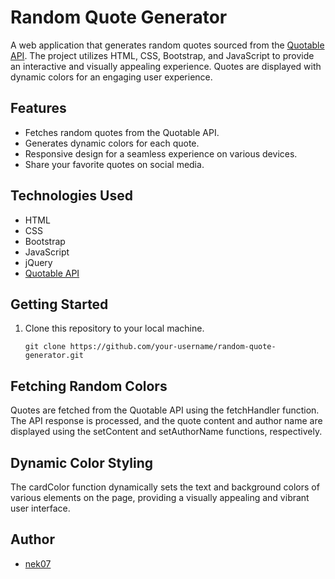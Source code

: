 # Random Quote Generator

A web application that generates random quotes sourced from the [Quotable API](https://api.quotable.io/). The project utilizes HTML, CSS, Bootstrap, and JavaScript to provide an interactive and visually appealing experience. Quotes are displayed with dynamic colors for an engaging user experience.

## Features

- Fetches random quotes from the Quotable API.
- Generates dynamic colors for each quote.
- Responsive design for a seamless experience on various devices.
- Share your favorite quotes on social media.

## Technologies Used

- HTML
- CSS
- Bootstrap
- JavaScript
- jQuery
- [Quotable API](https://api.quotable.io/)

## Getting Started

1. Clone this repository to your local machine.

   ```git
   git clone https://github.com/your-username/random-quote-generator.git
   ```

## Fetching Random Colors 

Quotes are fetched from the Quotable API using the fetchHandler function. The API response is processed, and the quote content and author name are displayed using the setContent and setAuthorName functions, respectively.

## Dynamic Color Styling

The cardColor function dynamically sets the text and background colors of various elements on the page, providing a visually appealing and vibrant user interface.

## Author 

- [nek07](https://github.com/nek07)
